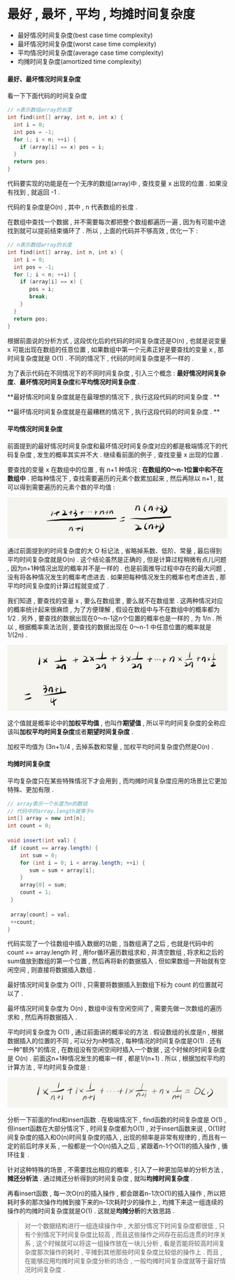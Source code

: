 # 最好 , 最坏 , 平均 , 均摊时间复杂度

* 最好情况时间复杂度\(best case time complexity\)
* 最坏情况时间复杂度\(worst case time complexity\)
* 平均情况时间复杂度\(average case time complexity\)
* 均摊时间复杂度\(amortized time complexity\)

#### 最好、最坏情况时间复杂度

看一下下面代码的时间复杂度

```cpp
// n表示数组array的长度
int find(int[] array, int n, int x) {
  int i = 0;
  int pos = -1;
  for (; i < n; ++i) {
    if (array[i] == x) pos = i;
  }
  return pos;
}
```

代码要实现的功能是在一个无序的数组\(array\)中 , 查找变量 x 出现的位置 . 如果没有找到 , 就返回 -1 .

代码的复杂度是O\(n\) , 其中 , n 代表数组的长度 .

在数组中查找一个数据 , 并不需要每次都把整个数组都遍历一遍 , 因为有可能中途找到就可以提前结束循环了 . 所以 , 上面的代码并不够高效 , 优化一下 :

```cpp
// n表示数组array的长度
int find(int[] array, int n, int x) {
  int i = 0;
  int pos = -1;
  for (; i < n; ++i) {
    if (array[i] == x) {
       pos = i;
       break;
    }
  }
  return pos;
}
```

根据前面说的分析方式 , 这段优化后的代码的时间复杂度还是O\(n\) , 也就是说变量 x 可能出现在数组的任意位置 , 如果数组中第一个元素正好是要查找的变量 x , 那时间复杂度就是 O\(1\) . 不同的情况下 , 代码的时间复杂度是不一样的 .

为了表示代码在不同情况下的不同时间复杂度 , 引入三个概念 : **最好情况时间复杂度**、**最坏情况时间复杂度**和**平均情况时间复杂度** .

**最好情况时间复杂度就是在最理想的情况下 , 执行这段代码的时间复杂度 . **

**最坏情况时间复杂度就是在最糟糕的情况下 , 执行这段代码的时间复杂度 . **

#### 平均情况时间复杂度

前面提到的最好情况时间复杂度和最坏情况时间复杂度对应的都是极端情况下的代码复杂度 , 发生的概率其实并不大 . 继续看前面的例子 , 查找变量 x 出现的位置 .

要查找的变量 x 在数组中的位置 , 有 n+1 种情况 : **在数组的0～n-1位置中和不在数组中** . 把每种情况下 , 查找需要遍历的元素个数累加起来 , 然后再除以 n+1 , 就可以得到需要遍历的元素个数的平均值 :

![](/assets/pingjunzhijisuan.png)

通过前面提到的时间复杂度的大 O 标记法 , 省略掉系数、低阶、常量 , 最后得到平均时间复杂度就是O\(n\) . 这个结论虽然是正确的 , 但是计算过程稍微有点儿问题 , 因为n+1种情况出现的概率并不是一样的 . 也是前面推导过程中存在的最大问题 , 没有将各种情况发生的概率考虑进去 . 如果把每种情况发生的概率也考虑进去 , 那平均时间复杂度的计算过程就变成了 .

我们知道 , 要查找的变量 x , 要么在数组里 , 要么就不在数组里 . 这两种情况对应的概率统计起来很麻烦 , 为了方便理解 , 假设在数组中与不在数组中的概率都为1/2 . 另外 , 要查找的数据出现在0～n-1这n个位置的概率也是一样的 , 为 1/n . 所以 , 根据概率乘法法则 , 要查找的数据出现在 0～n-1 中任意位置的概率就是 1/\(2n\) .

![](/assets/pingjunshijianfuzadu.png)

这个值就是概率论中的**加权平均值** , 也叫作**期望值** , 所以平均时间复杂度的全称应该叫**加权平均时间复杂度**或者**期望时间复杂度** .

加权平均值为 \(3n+1\)/4 , 去掉系数和常量 , 加权平均时间复杂度仍然是O\(n\) .

#### 均摊时间复杂度

平均复杂度只在某些特殊情况下才会用到 , 而均摊时间复杂度应用的场景比它更加特殊、更加有限 .

```java
// array表示一个长度为n的数组
// 代码中的array.length就等于n
int[] array = new int[n];
int count = 0;

void insert(int val) {
 if (count == array.length) {
    int sum = 0;
    for (int i = 0; i < array.length; ++i) {
       sum = sum + array[i];
    }
    array[0] = sum;
    count = 1;
 }

 array[count] = val;
 ++count;
}
```

代码实现了一个往数组中插入数据的功能 , 当数组满了之后 , 也就是代码中的 count == array.length 时 , 用for循环遍历数组求和 , 并清空数组 , 将求和之后的sum值放到数组的第一个位置 , 然后再将新的数据插入 . 但如果数组一开始就有空闲空间 , 则直接将数据插入数组 .

最好情况时间复杂度为 O\(1\) , 只需要将数据插入到数组下标为 count 的位置就可以了 .

最坏情况时间复杂度为 O\(n\) , 数组中没有空闲空间了 , 需要先做一次数组的遍历求和 , 然后再将数据插入 .

平均时间复杂度为 O\(1\) , 通过前面讲的概率论的方法 . 假设数组的长度是n , 根据数据插入的位置的不同 , 可以分为n种情况 , 每种情况的时间复杂度是O\(1\) . 还有一种"额外"的情况 , 在数组没有空闲空间时插入一个数据 , 这个时候的时间复杂度是 O\(n\) . 前面这n+1种情况发生的概率一样 , 都是1/\(n+1\) . 所以 , 根据加权平均的计算方法 , 平均时间复杂度是 :

![](/assets/jisuanpingjunshijianfuzadu.png)

分析一下前面的find和insert函数 . 在极端情况下 , find函数的时间复杂度是 O\(1\) , 但insert函数在大部分情况下 , 时间复杂度都为O\(1\) , 对于insert函数来说 , O\(1\)时间复杂度的插入和O\(n\)时间复杂度的插入 , 出现的频率是非常有规律的 , 而且有一定的前后时序关系 , 一般都是一个O\(n\)插入之后 , 紧跟着n-1个O\(1\)的插入操作 , 循环往复 . 

针对这种特殊的场景 , 不需要找出相应的概率 , 引入了一种更加简单的分析方法 , **摊还分析法** . 通过摊还分析得到的时间复杂度 , 就叫**均摊时间复杂度** . 

再看insert函数 , 每一次O\(n\)的插入操作 , 都会跟着n-1次O\(1\)的插入操作 , 所以把耗时多的那次操作均摊到接下来的n-1次耗时少的操作上 , 均摊下来这一组连续的操作的均摊时间复杂度就是O\(1\) . 这就是**均摊分析**的大致思路 . 

> 对一个数据结构进行一组连续操作中 , 大部分情况下时间复杂度都很低 , 只有个别情况下时间复杂度比较高 , 而且这些操作之间存在前后连贯的时序关系 , 这个时候就可以将这一组操作放在一块儿分析 , 看是否能将较高时间复杂度那次操作的耗时 , 平摊到其他那些时间复杂度比较低的操作上 . 而且 , 在能够应用均摊时间复杂度分析的场合 , 一般均摊时间复杂度就等于最好情况时间复杂度 .




